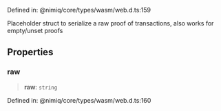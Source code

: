 Defined in: @nimiq/core/types/wasm/web.d.ts:159

Placeholder struct to serialize a raw proof of transactions, also works for empty/unset proofs

## Properties

### raw

> **raw**: `string`

Defined in: @nimiq/core/types/wasm/web.d.ts:160
